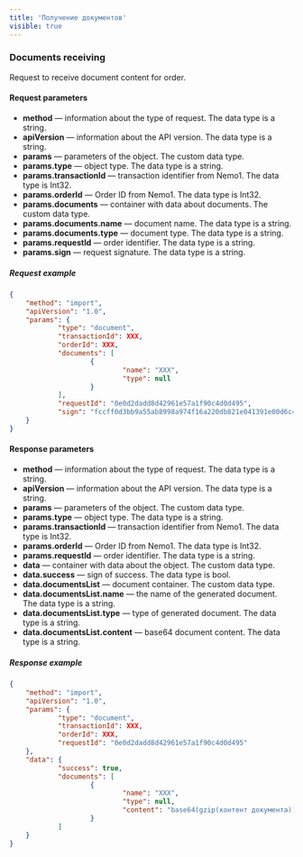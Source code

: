```yaml
---
title: 'Получение документов'
visible: true
---
```


### Documents receiving

Request to receive document content for order.

#### Request parameters

-   **method** — information about the type of request. The data type is a string.
-   **apiVersion** — information about the API version. The data type is a string. 
-   **params** — parameters of the object. The custom data type.
-   **params.type** — object type. The data type is a string.
-   **params.transactionId** — transaction identifier from Nemo1. The data type is Int32. 
-   **params.orderId** — Order ID from Nemo1. The data type is Int32.
-   **params.documents** — container with data about documents. The custom data type.
-   **params.documents.name** — document name. The data type is a string.
-   **params.documents.type** — document type. The data type is a string.
-   **params.requestId** — order identifier. The data type is a string.
-   **params.sign** — request signature. The data type is a string.

##### Request example
```json
{
    "method": "import",
    "apiVersion": "1.0",
    "params": {
        	"type": "document",
        	"transactionId": XXX,
        	"orderId": XXX,
        	"documents": [
                	{
                        	"name": "XXX",
                        	"type": null
                	}
        	],
        	"requestId": "0e0d2dadd8d42961e57a1f90c4d0d495",
        	"sign": "fccff0d3bb9a55ab8998a974f16a220db821e041391e00d6c48441c93617ce27"
    }
}
```

#### Response parameters

-   **method** — information about the type of request. The data type is a string.
-   **apiVersion** — information about the API version. The data type is a string. 
-   **params** — parameters of the object. The custom data type.
-   **params.type** — object type. The data type is a string.
-   **params.transactionId** — transaction identifier from Nemo1. The data type is Int32. 
-   **params.orderId** — Order ID from Nemo1. The data type is Int32.
-   **params.requestId** — order identifier. The data type is a string.
-   **data** — container with data about the object. The custom data type.
-   **data.success** — sign of success. The data type is bool.
-   **data.documentsList** — document container. The custom data type.
-   **data.documentsList.name** — the name of the generated document. The data type is a string.
-   **data.documentsList.type** — type of generated document. The data type is a string.
-   **data.documentsList.content** — base64 document content. The data type is a string.

##### Response example
```json
{
    "method": "import",
    "apiVersion": "1.0",
    "params": {
        	"type": "document",
        	"transactionId": XXX,
        	"orderId": XXX,
        	"requestId": "0e0d2dadd8d42961e57a1f90c4d0d495"
    },
    "data": {
        	"success": true,
        	"documents": [
                	{
                        	"name": "XXX",
                        	"type": null,
                        	"content": "base64(gzip(контент документа))"
                	}
        	]
    }
}
```
